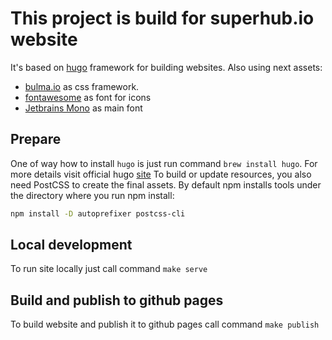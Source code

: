 # This project is build for superhub.io website

It's based on [hugo](https://gohugo.io/) framework for building websites. Also using next assets:

- [bulma.io](https://bulma.io/) as css framework.
- [fontawesome](https://fontawesome.com/) as font for icons
- [Jetbrains Mono](https://www.jetbrains.com/lp/mono/) as main font

## Prepare

One of way how to install `hugo` is just run command `brew install hugo`. For more details visit official hugo [site](https://gohugo.io/getting-started/installing/)
To build or update resources, you also need PostCSS to create the final assets. By default npm installs tools under the directory where you run npm install:

```bash
npm install -D autoprefixer postcss-cli
```

## Local development

To run site locally just call command `make serve`

## Build and publish to github pages

To build website and publish it to github pages call command `make publish`
